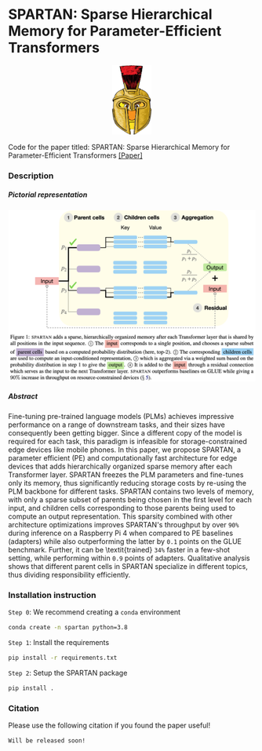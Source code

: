 # SPARTAN: Sparse Hierarchical Memory for Parameter-Efficient Transformers

<p align="center">
  <img width="80" src="Resources/Spartan_BERT_Logo.png">
</p>

Code for the paper titled: SPARTAN: Sparse Hierarchical Memory for Parameter-Efficient Transformers [[Paper]]()

### Description

##### Pictorial representation
<img src="Resources/Teaser_with_caption.png"/>

##### Abstract
Fine-tuning pre-trained language models (PLMs) achieves impressive performance on a range of downstream tasks, and their sizes have consequently been getting bigger. Since a different copy of the model is required for each task, this paradigm is infeasible for storage-constrained edge devices like mobile phones. In this paper, we propose SPARTAN, a parameter efficient (PE) and computationally fast architecture for edge devices that adds hierarchically organized sparse memory after each Transformer layer. SPARTAN freezes the PLM parameters and fine-tunes only its memory, thus significantly reducing storage costs by re-using the PLM backbone for different tasks. SPARTAN contains two levels of memory, with only a sparse subset of parents being chosen in the first level for each input, and children cells corresponding to those parents being used to compute an output representation. This sparsity combined with other architecture optimizations improves SPARTAN's throughput by over `90%` during inference on a Raspberry Pi 4 when compared to PE baselines (adapters) while also outperforming the latter by `0.1` points on the GLUE benchmark. Further, it can be \textit{trained} `34%` faster in a few-shot setting, while performing within `0.9` points of adapters. Qualitative analysis shows that different parent cells in SPARTAN specialize in different topics, thus dividing responsibility efficiently.

### Installation instruction

`Step 0`: We recommend creating a `conda` environment
``` bash
conda create -n spartan python=3.8
```

`Step 1`: Install the requirements
``` bash
pip install -r requirements.txt
```

`Step 2`: Setup the SPARTAN package
``` bash
pip install .
```

### Citation
Please use the following citation if you found the paper useful!

```
Will be released soon!
```